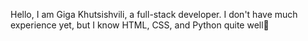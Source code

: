 Hello, I am Giga Khutsishvili, a full-stack developer. I don't have much experience yet, but I know HTML, CSS, and Python quite well💚 
